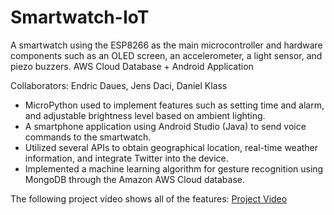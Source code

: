 # Smartwatch-IoT
A smartwatch using the ESP8266 as the main microcontroller and hardware components such as an OLED screen, an accelerometer, a light sensor, and piezo buzzers. AWS Cloud Database + Android Application

Collaborators: Endric Daues, Jens Daci, Daniel Klass

- MicroPython used to implement features such as setting time and alarm, and adjustable brightness level based on ambient lighting.
- A smartphone application using Android Studio (Java) to send voice commands to the smartwatch.
- Utilized several APIs to obtain geographical location, real-time weather information, and integrate Twitter into the device.
- Implemented a machine learning algorithm for gesture recognition using MongoDB through the Amazon AWS Cloud database.

The following project video shows all of the features: 
[Project Video](https://drive.google.com/file/d/1aaigNFjE7c0A40VEaTTXqz5TcLwzn4LH/view?usp=sharing)



